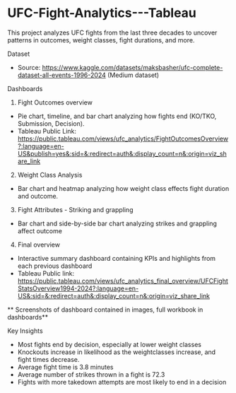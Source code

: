 # UFC-Fight-Analytics---Tableau
This project analyzes UFC fights from the last three decades to uncover patterns in outcomes, weight classes, fight durations, and more. 

Dataset
- Source: https://www.kaggle.com/datasets/maksbasher/ufc-complete-dataset-all-events-1996-2024 (Medium dataset)

Dashboards
1. Fight Outcomes overview
 - Pie chart, timeline, and bar chart analyzing how fights end (KO/TKO, Submission, Decision).
 - Tableau Public Link: https://public.tableau.com/views/ufc_analytics/FightOutcomesOverview?:language=en-US&publish=yes&:sid=&:redirect=auth&:display_count=n&:origin=viz_share_link
2. Weight Class Analysis
 - Bar chart and heatmap analyzing how weight class effects fight duration and outcome.
3. Fight Attributes - Striking and grappling
 - Bar chart and side-by-side bar chart analyzing strikes and grappling affect outcome
4. Final overview
 - Interactive summary dashboard containing KPIs and highlights from each previous dashboard
 - Tableau Public link: https://public.tableau.com/views/ufc_analytics_final_overview/UFCFightStatsOverview1994-2024?:language=en-US&:sid=&:redirect=auth&:display_count=n&:origin=viz_share_link

** Screenshots of dashboard contained in images, full workbook in dashboards**

Key Insights
- Most fights end by decision, especially at lower weight classes
- Knockouts increase in likelihood as the weightclasses increase, and fight times decrease.
- Average fight time is 3.8 minutes
- Average number of strikes thrown in a fight is 72.3
- Fights with more takedown attempts are most likely to end in a decision


